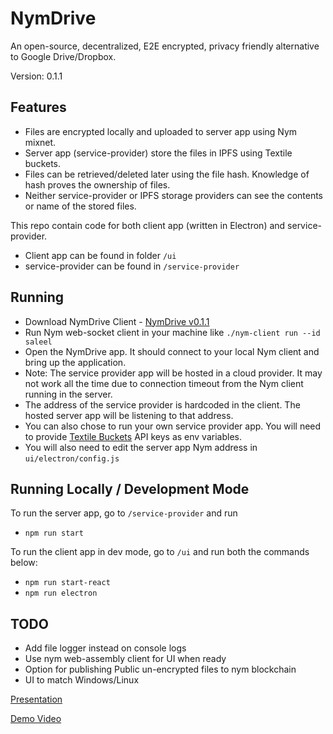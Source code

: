 # NymDrive

An open-source, decentralized, E2E encrypted, privacy friendly alternative to Google Drive/Dropbox.

Version: 0.1.1

## Features
- Files are encrypted locally and uploaded to server app using Nym mixnet. 
- Server app (service-provider) store the files in IPFS using Textile buckets. 
- Files can be retrieved/deleted later using the file hash. Knowledge of hash proves the ownership of files.
- Neither service-provider or IPFS storage providers can see the contents or name of the stored files.


This repo contain code for both client app (written in Electron) and service-provider.

- Client app can be found in folder `/ui`
- service-provider can be found in `/service-provider`

## Running

- Download NymDrive Client - [NymDrive v0.1.1](https://github.com/saleel/nymdrive/releases/download/0.1.1/NymDrive-mac.zip)
- Run Nym web-socket client in your machine like `./nym-client run --id saleel`
- Open the NymDrive app. It should connect to your local Nym client and bring up the application.
- Note: The service provider app will be hosted in a cloud provider. It may not work all the time due to connection timeout from the Nym client running in the server.
- The address of the service provider is hardcoded in the client. The hosted server app will be listening to that address.
- You can also chose to run your own service provider app. You will need to provide [Textile Buckets](https://docs.textile.io/buckets/) API keys as env variables.
- You will also need to edit the server app Nym address in `ui/electron/config.js`

## Running Locally / Development Mode

To run the server app, go to `/service-provider` and run
- `npm run start`

To run the client app in dev mode, go to `/ui` and run both the commands below:

- `npm run start-react`
- `npm run electron`

## TODO
- Add file logger instead on console logs
- Use nym web-assembly client for UI when ready
- Option for publishing Public un-encrypted files to nym blockchain
- UI to match Windows/Linux


[Presentation](https://docs.google.com/presentation/d/1MpvIK32Mx9VKLVfMTcvbeyrsKHHUsTvDQ-3n31dR0NE/)

[Demo Video](https://youtu.be/oSLlbUhLkH0)

